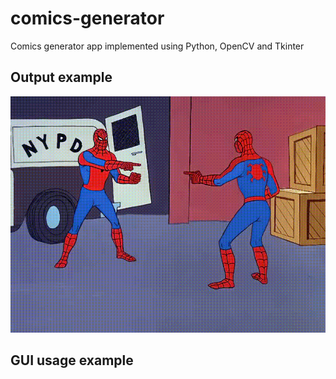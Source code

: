 # comics-generator
Comics generator app implemented using Python, OpenCV and Tkinter

## Output example
![Output example](assets/comics.gif)

## GUI usage example
